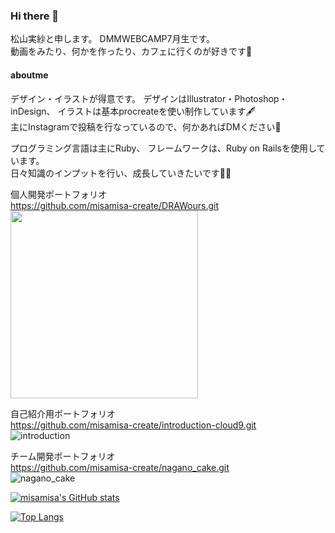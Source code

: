 ### Hi there 👋

松山実紗と申します。
DMMWEBCAMP7月生です。  
動画をみたり、何かを作ったり、カフェに行くのが好きです💐

#### aboutme

デザイン・イラストが得意です。 
デザインはIllustrator・Photoshop・inDesign、 
イラストは基本procreateを使い制作しています🖋  
主にInstagramで投稿を行なっているので、何かあればDMください🐶

プログラミング言語は主にRuby、 フレームワークは、Ruby on Railsを使用しています。  
日々知識のインプットを行い、成長していきたいです👩‍💻  

個人開発ポートフォリオ  
https://github.com/misamisa-create/DRAWours.git  
<img src="https://user-images.githubusercontent.com/83994010/138391927-230d8d4e-5b4e-4119-bc97-f0bd5e0597f0.jpeg" width="300">

自己紹介用ポートフォリオ  
https://github.com/misamisa-create/introduction-cloud9.git  
![introduction](https://user-images.githubusercontent.com/83994010/138391944-8d2ff0f0-514f-438e-85c1-5335f6d9efd2.jpeg)


チーム開発ポートフォリオ  
https://github.com/misamisa-create/nagano_cake.git  
![nagano_cake](https://user-images.githubusercontent.com/83994010/138391987-68fb41b6-dd95-4105-8cbe-b647c388a3b7.jpeg)


[![misamisa's GitHub stats](https://github-readme-stats.vercel.app/api?username=misamisa-create&theme=vue-dark&show_icons=true)](https://github.com/misamisa-create/github-readme-stats)

[![Top Langs](https://github-readme-stats.vercel.app/api/top-langs/?username=misamisa-create&theme=vue-dark&show_icons=true&layout=compact)](https://github.com/misamisa-create/github-readme-stats)

